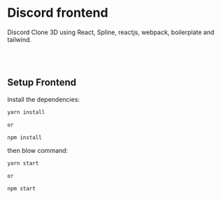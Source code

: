 # Discord frontend
Discord Clone 3D using React, Spline, reactjs, webpack, boilerplate and tailwind.

<br/>
<br/>

## Setup Frontend

Install the dependencies:

```bash
yarn install

or

npm install
```

then blow command:
```bash
yarn start

or

npm start
```
